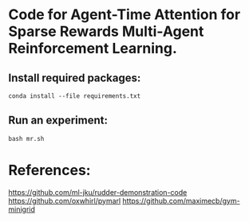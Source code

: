 # Code for Agent-Time Attention for Sparse Rewards Multi-Agent Reinforcement Learning.


## Install required packages:
```
conda install --file requirements.txt
```
## Run an experiment:

```
bash mr.sh
```

# References: 
https://github.com/ml-jku/rudder-demonstration-code
https://github.com/oxwhirl/pymarl
https://github.com/maximecb/gym-minigrid
